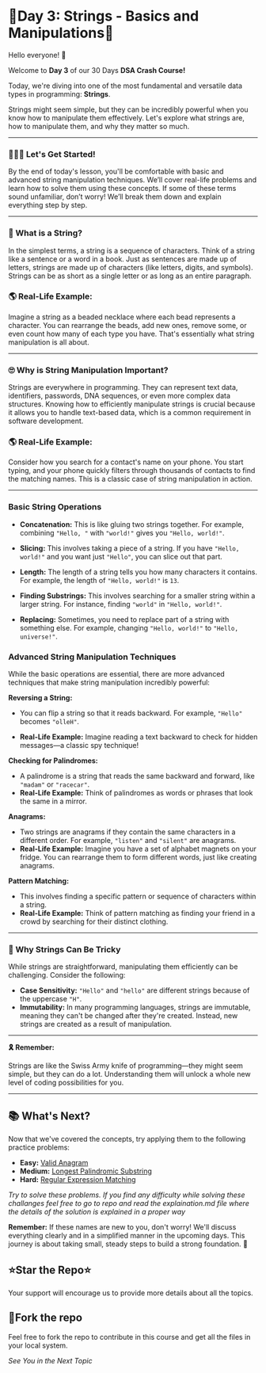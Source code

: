 # 🚀Day 3: Strings - Basics and Manipulations🚀

Hello everyone! 👋

Welcome to **Day 3** of our 30 Days **DSA Crash Course!**

Today, we're diving into one of the most fundamental and versatile data types in programming: **Strings**.

Strings might seem simple, but they can be incredibly powerful when you know how to manipulate them effectively. Let's explore what strings are, how to manipulate them, and why they matter so much.

<hr>

### 🏃‍♂️‍➡️ Let's Get Started!
By the end of today's lesson, you'll be comfortable with basic and advanced string manipulation techniques. We’ll cover real-life problems and learn how to solve them using these concepts. If some of these terms sound unfamiliar, don’t worry! We’ll break them down and explain everything step by step.

<hr>

### 🧵 What is a String?

In the simplest terms, a string is a sequence of characters. Think of a string like a sentence or a word in a book. Just as sentences are made up of letters, strings are made up of characters (like letters, digits, and symbols). Strings can be as short as a single letter or as long as an entire paragraph.

### 🌎 Real-Life Example:

Imagine a string as a beaded necklace where each bead represents a character. You can rearrange the beads, add new ones, remove some, or even count how many of each type you have. That's essentially what string manipulation is all about.

<hr>

### 🙄 Why is String Manipulation Important?

Strings are everywhere in programming. They can represent text data, identifiers, passwords, DNA sequences, or even more complex data structures. Knowing how to efficiently manipulate strings is crucial because it allows you to handle text-based data, which is a common requirement in software development.

### 🌎 Real-Life Example: 

Consider how you search for a contact's name on your phone. You start typing, and your phone quickly filters through thousands of contacts to find the matching names. This is a classic case of string manipulation in action.

<hr>

### Basic String Operations

- **Concatenation:** This is like gluing two strings together. For example, combining `"Hello, "` with `"world!"` gives you `"Hello, world!"`.

- **Slicing:** This involves taking a piece of a string. If you have `"Hello, world!"` and you want just `"Hello"`, you can slice out that part.

- **Length:** The length of a string tells you how many characters it contains. For example, the length of `"Hello, world!"` is `13`.

- **Finding Substrings:** This involves searching for a smaller string within a larger string. For instance, finding `"world"` in `"Hello, world!"`.

- **Replacing:** Sometimes, you need to replace part of a string with something else. For example, changing `"Hello, world!"` to `"Hello, universe!"`.

### Advanced String Manipulation Techniques
While the basic operations are essential, there are more advanced techniques that make string manipulation incredibly powerful:

**Reversing a String:**

- You can flip a string so that it reads backward. For example, `"Hello"` becomes `"olleH"`.

- **Real-Life Example:** Imagine reading a text backward to check for hidden messages—a classic spy technique!

**Checking for Palindromes:**

- A palindrome is a string that reads the same backward and forward, like `"madam"` or `"racecar"`.
- **Real-Life Example:** Think of palindromes as words or phrases that look the same in a mirror.

**Anagrams:**

- Two strings are anagrams if they contain the same characters in a different order. For example, `"listen"` and `"silent"` are anagrams.
- **Real-Life Example:** Imagine you have a set of alphabet magnets on your fridge. You can rearrange them to form different words, just like creating anagrams.

**Pattern Matching:**

- This involves finding a specific pattern or sequence of characters within a string.
- **Real-Life Example:** Think of pattern matching as finding your friend in a crowd by searching for their distinct clothing.

<hr>

### 🎃 Why Strings Can Be Tricky
While strings are straightforward, manipulating them efficiently can be challenging. Consider the following:

- **Case Sensitivity:** `"Hello"` and `"hello"` are different strings because of the uppercase `"H"`.
- **Immutability:** In many programming languages, strings are immutable, meaning they can't be changed after they're created. Instead, new strings are created as a result of manipulation.

<hr>

**🎗️ Remember:**

Strings are like the Swiss Army knife of programming—they might seem simple, but they can do a lot. Understanding them will unlock a whole new level of coding possibilities for you.

<hr>

## 📚 What's Next?
Now that we've covered the concepts, try applying them to the following practice problems:

- **Easy:** [Valid Anagram](https://leetcode.com/problems/valid-anagram/)
- **Medium:** [Longest Palindromic Substring](https://leetcode.com/problems/longest-palindromic-substring/)
- **Hard:** [Regular Expression Matching](https://leetcode.com/problems/regular-expression-matching/)


*Try to solve these problems. If you find any difficulty while solving these challanges feel free to go to repo and read the explaination.md file where the details of the solution is explained in a proper way*

**Remember:** If these names are new to you, don't worry! We'll discuss everything clearly and in a simplified manner in the upcoming days. This journey is about taking small, steady steps to build a strong foundation. 🚀

## ⭐Star the Repo⭐

Your support will encourage us to provide more details about all the topics.

## 🍴Fork the repo

Feel free to fork the repo to contribute in this course and get all the files in your local system.

*See You in the Next Topic*